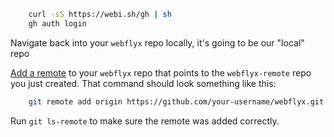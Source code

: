 ```bash
    curl -sS https://webi.sh/gh | sh
    gh auth login
```

Navigate back into your <code>webflyx</code> repo locally, it's going to be our "local" repo

<label><a href="https://git-scm.com/docs/git-remote" target="_blank">Add a remote</a> to your <code>webflyx</code> repo that points to the <code>webflyx-remote</code> repo you just created. That command should look something like this:</label>

```bash
    git remote add origin https://github.com/your-username/webflyx.git
```
Run <code>git ls-remote</code> to make sure the remote was added correctly.

